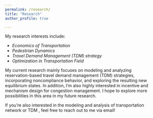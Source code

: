 ```yaml
---
permalink: /research/
title: "Research"
author_profile: true

---
```


My research interests include:

- *Economics of Transportation*
- *Pedestrian Dynamics*
- *Travel Demand Management (TDM) strategy*
- *Optimization in Transportation Field*

My current research mainly focuses on modeling and analyzing reservation-based travel demand management (TDM) strategies, incorporating noncompliance behavior, and exploring the resulting new equilibrium states. In addition, I’m also highly interested in incentive and mechanism design for congestion management. I hope to explore more possibilities in this area in my future research.

If you’re also interested in the modeling and analysis of transportation network or TDM , feel free to reach out to me via email!
